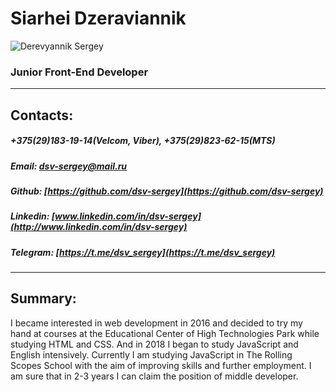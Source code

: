 # Siarhei Dzeraviannik
![Derevyannik Sergey](https://s.gravatar.com/avatar/8baff404213e947121b197f0c1f863c0?s=200)
### Junior Front-End Developer
___
## Contacts:
##### +375(29)183-19-14(Velcom, Viber), +375(29)823-62-15(MTS)
##### Email: dsv-sergey@mail.ru
##### Github: [https://github.com/dsv-sergey](https://github.com/dsv-sergey)
##### Linkedin: [www.linkedin.com/in/dsv-sergey](http://www.linkedin.com/in/dsv-sergey)
##### Telegram: [https://t.me/dsv_sergey](https://t.me/dsv_sergey)
___
## Summary:
I became interested in web development in 2016 and decided to try my hand at courses at the Educational Center of High Technologies Park while studying HTML and CSS. And in 2018 I began to study JavaScript and English intensively. Currently I am studying JavaScript in The Rolling Scopes School with the aim of improving skills and further employment. I am sure that in 2-3 years I can claim the position of middle developer.
